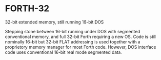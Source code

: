 # FORTH-32
32-bit extended memory, still running 16-bit DOS

Stepping stone between 16-bit running under DOS with segmented conventional memory, and full 32-bit Forth requiring a new OS.
Code is still nominally 16-bit but 32-bit FLAT addressing is used together with a proprietory memory manager for most Forth code. However, DOS interface code uses conventional 16-bit real mode segmented data.

